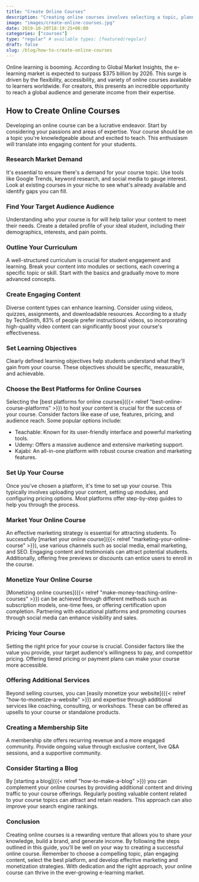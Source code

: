 ```yaml
---
title: "Create Online Courses"
description: "Creating online courses involves selecting a topic, planning content, and using the right platform. Effective marketing and monetization strategies are crucial for success."
image: "images/create-online-courses.jpg"
date: 2019-10-20T18:19:25+06:00
categories: ["courses"]
type: "regular" # available types: [featured/regular]
draft: false
slug: /blog/how-to-create-online-courses
---
```


Online learning is booming. According to Global Market Insights, the e-learning market is expected to surpass $375 billion by 2026. This surge is driven by the flexibility, accessibility, and variety of online courses available to learners worldwide. For creators, this presents an incredible opportunity to reach a global audience and generate income from their expertise.

## How to Create Online Courses

Developing an online course can be a lucrative endeavor. Start by considering your passions and areas of expertise. Your course should be on a topic you're knowledgeable about and excited to teach. This enthusiasm will translate into engaging content for your students.

### Research Market Demand

It's essential to ensure there's a demand for your course topic. Use tools like Google Trends, keyword research, and social media to gauge interest. Look at existing courses in your niche to see what's already available and identify gaps you can fill.

### Find Your Target Audience Audience

Understanding who your course is for will help tailor your content to meet their needs. Create a detailed profile of your ideal student, including their demographics, interests, and pain points.

### Outline Your Curriculum

A well-structured curriculum is crucial for student engagement and learning. Break your content into modules or sections, each covering a specific topic or skill. Start with the basics and gradually move to more advanced concepts.

### Create Engaging Content

Diverse content types can enhance learning. Consider using videos, quizzes, assignments, and downloadable resources. According to a study by TechSmith, 83% of people prefer instructional videos, so incorporating high-quality video content can significantly boost your course's effectiveness.

### Set Learning Objectives

Clearly defined learning objectives help students understand what they'll gain from your course. These objectives should be specific, measurable, and achievable.

### Choose the Best Platforms for Online Courses

Selecting the [best platforms for online courses]({{< relref "best-online-course-platforms" >}}) to host your content is crucial for the success of your course. Consider factors like ease of use, features, pricing, and audience reach. Some popular options include:

* Teachable: Known for its user-friendly interface and powerful marketing tools.
* Udemy: Offers a massive audience and extensive marketing support.
* Kajabi: An all-in-one platform with robust course creation and marketing features.

### Set Up Your Course

Once you've chosen a platform, it's time to set up your course. This typically involves uploading your content, setting up modules, and configuring pricing options. Most platforms offer step-by-step guides to help you through the process.

### Market Your Online Course

An effective marketing strategy is essential for attracting students. To successfully [market your online course]({{< relref "marketing-your-online-course" >}}), use various channels such as social media, email marketing, and SEO. Engaging content and testimonials can attract potential students. Additionally, offering free previews or discounts can entice users to enroll in the course.

### Monetize Your Online Course

[Monetizing online courses]({{< relref "make-money-teaching-online-courses" >}}) can be achieved through different methods such as subscription models, one-time fees, or offering certification upon completion. Partnering with educational platforms and promoting courses through social media can enhance visibility and sales.

### Pricing Your Course

Setting the right price for your course is crucial. Consider factors like the value you provide, your target audience's willingness to pay, and competitor pricing. Offering tiered pricing or payment plans can make your course more accessible.

### Offering Additional Services

Beyond selling courses, you can [easily monetize your website]({{< relref "how-to-monetize-a-website" >}})
and expertise through additional services like coaching, consulting, or workshops. These can be offered as upsells to your course or standalone products.

### Creating a Membership Site

A membership site offers recurring revenue and a more engaged community. Provide ongoing value through exclusive content, live Q&A sessions, and a supportive community.

### Consider Starting a Blog

By [starting a blog]({{< relref "how-to-make-a-blog" >}}) you can complement your online courses by providing additional content and driving traffic to your course offerings. Regularly posting valuable content related to your course topics can attract and retain readers. This approach can also improve your search engine rankings.

### Conclusion

Creating online courses is a rewarding venture that allows you to share your knowledge, build a brand, and generate income. By following the steps outlined in this guide, you'll be well on your way to creating a successful online course. Remember to choose a compelling topic, plan engaging content, select the best platform, and develop effective marketing and monetization strategies. With dedication and the right approach, your online course can thrive in the ever-growing e-learning market.
